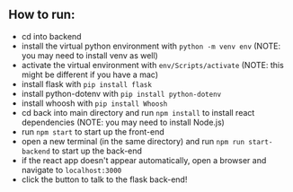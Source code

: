 ## How to run:
- cd into backend
- install the virtual python environment with `python -m venv env` (NOTE: you may need to install venv as well)
- activate the virtual environment with `env/Scripts/activate` (NOTE: this might be different if you have a mac)
- install flask with `pip install flask`
- install python-dotenv with `pip install python-dotenv`
- install whoosh with `pip install Whoosh`
- cd back into main directory and run `npm install` to install react dependencies (NOTE: you may need to install Node.js)
- run `npm start` to start up the front-end
- open a new terminal (in the same directory) and run `npm run start-backend` to start up the back-end
- if the react app doesn't appear automatically, open a browser and navigate to `localhost:3000`
- click the button to talk to the flask back-end!
